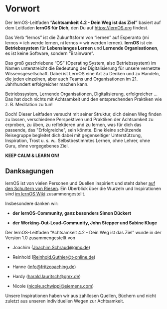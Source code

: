 # Vorwort

Der lernOS-Leitfaden **”Achtsamkeit 4.2 - Dein Weg ist das Ziel”** basiert auf dem Leitfaden **lernOS für Dich**, den Du auf https://lernOS.org findest.

Das Verb “lernos” ist die Zukunftsform von “lernen” auf Esperanto (mi lernos = ich werde lernen, ni lernos = wir werden lernen). **lernOS** ist ein **Betriebssystem** für **Lebenslanges Lernen** und **Lernende Organisationen**, es ist keine Software, sondern “Brainware”.

Das groß geschriebene “OS” (Operating System, also Betriebssystem) im Namen unterstreicht die Bedeutung der Digitalisierung für unsere vernetzte Wissensgesellschaft. Dabei ist LernOS eine Art zu Denken und zu Handeln, die jeden einzelnen, aber auch Teams und Organisationen im 21. Jahrhundert erfolgreicher machen kann.

Betriebssystem, Lernende Organisationen, Digitalisierung, erfolgreicher ... Das hat doch nichts mit Achtsamkeit und den entsprechenden Praktiken wie z. B. Meditation zu tun! 

Doch! Dieser Leitfaden versucht mit seiner Struktur, dich deinen Weg finden zu lassen, verschiedene Perspektiven und Praktiken der Achtsamkeit zu erproben, zu üben, zu reflektieren und zu lernen, was für dich das passende, das "Erfolgreiche", sein könnte. Eine kleine schützende Reisegruppe begleitet dich dabei mit gegenseitiger Unterstützung, Inspiration, Trost u. s. w.. Selbstbestimmtes Lernen, ohne Lehrer, ohne Guru, ohne vorgegebenes Ziel.

**KEEP CALM & LEARN ON!**

## Danksagungen

lernOS ist von vielen Personen und Quellen inspiriert und steht daher
[auf den Schultern von
Riesen](https://de.wikipedia.org/wiki/Zwerge_auf_den_Schultern_von_Riesen).
Ein Überblick über die Wurzeln und Inspirationen sind [im lernOS
Wiki](https://github.com/cogneon/lernos-core/wiki) zusammengestellt.

Insbesondere danken wir:

-   **der lernOS-Community, ganz besonders Simon Dückert**

-   **der Working-Out-Loud-Community, John Stepper und Sabine Kluge**

Der lernOS-Leitfaden ”Achtsamkeit 4.2 - Dein Weg ist das Ziel” wurde in
der Version 1.0 zusammengestellt von

-   Joachim
    ([Joachim.Schraud@gmx.de](mailto:Joachim.Schraud@gmx.de))

-   Reinhold
    ([Reinhold.Guthier@t-online.de](mailto:Reinhold.Guthier@t-online.de))

-   Hanne ([info@fritzcoaching.de](mailto:info@fritzcoaching.de))

-   Hardy
    ([harald.lauritsch@gmx.de](mailto:harald.lauritsch@gmx.de))

-   Nicole
    ([nicole.schwippl@siemens.com](mailto:nicole.schwippl@siemens.com))

Unsere Inspirationen haben wir aus zahllosen Quellen, Büchern und nicht
zuletzt aus unseren individuellen Wegen zur Achtsamkeit.